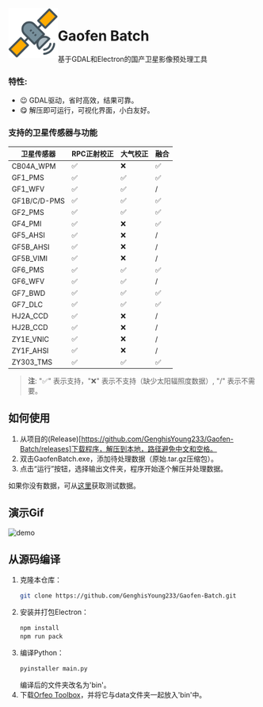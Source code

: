 <img src="https://raw.githubusercontent.com/GenghisYoung233/Gaofen-Batch/main/assets/app_icon.png" alt="logo" align="left" height="100"/>

# Gaofen Batch

基于GDAL和Electron的国产卫星影像预处理工具

### 特性:
- 😉 GDAL驱动，省时高效，结果可靠。
- 😋 解压即可运行，可视化界面，小白友好。

### 支持的卫星传感器与功能

| 卫星传感器 | RPC正射校正 | 大气校正 | 融合 |
|------------|--------------|----------|------|
| CB04A_WPM | ✅ | ❌ | ✅ |
| GF1_PMS | ✅ | ✅ | ✅ |
| GF1_WFV | ✅ | ✅ | / |
| GF1B/C/D-PMS | ✅ | ✅ | ✅ |
| GF2_PMS | ✅ | ✅ | ✅ |
| GF4_PMI | ✅ | ❌ | ✅ |
| GF5_AHSI | ✅ | ❌ | / |
| GF5B_AHSI | ✅ | ❌ | / |
| GF5B_VIMI | ✅ | ❌ | / |
| GF6_PMS | ✅ | ✅ | ✅ |
| GF6_WFV | ✅ | ✅ | / |
| GF7_BWD | ✅ | ✅ | ✅ |
| GF7_DLC | ✅ | ✅ | ✅ |
| HJ2A_CCD | ✅ | ❌ | / |
| HJ2B_CCD | ✅ | ❌ | / |
| ZY1E_VNIC | ✅ | ❌ | / |
| ZY1F_AHSI | ✅ | ❌ | / |
| ZY303_TMS | ✅ | ✅ | ✅ |

> **注**: "✅" 表示支持，"❌" 表示不支持（缺少太阳辐照度数据）, "/" 表示不需要。

## 如何使用

1. 从项目的(Release)[https://github.com/GenghisYoung233/Gaofen-Batch/releases]下载程序，解压到本地，路径避免中文和空格。
2. 双击GaofenBatch.exe，添加待处理数据（原始.tar.gz压缩包）。
3. 点击“运行”按钮，选择输出文件夹，程序开始逐个解压并处理数据。

如果你没有数据，可从[这里](https://gaofen-batch-r2.remotesensing.top)获取测试数据。

## 演示Gif

<img src="/assets/GaofenBatch.gif" alt="demo" width="500"/>  

## 从源码编译

1. 克隆本仓库：
    ```bash
    git clone https://github.com/GenghisYoung233/Gaofen-Batch.git
    ```
2. 安装并打包Electron：
    ```bash
    npm install
    npm run pack
    ```
3. 编译Python：
    ```bash
    pyinstaller main.py
    ```
    编译后的文件夹改名为'bin'。
4. 下载[Orfeo Toolbox](https://www.orfeo-toolbox.org/download/)，并将它与data文件夹一起放入'bin'中。
